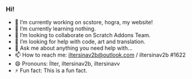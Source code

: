 ### Hi!
- 🔭 I’m currently working on scstore, hogra, my website!
- 🌱 I’m currently learning nothing.
- 👯 I’m looking to collaborate on Scratch Addons Team.
- 🤔 I’m looking for help with code, art and translation.
- 💬 Ask me about anything you need help with...
- 📫 How to reach me: iltersinav2b@outlook.com / iltersinav2b #1622
- 😄 Pronouns: İlter, iltersinav2b, iltersinavv
- ⚡ Fun fact: This is a fun fact.
